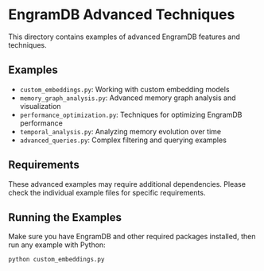 # EngramDB Advanced Techniques

This directory contains examples of advanced EngramDB features and techniques.

## Examples

- `custom_embeddings.py`: Working with custom embedding models
- `memory_graph_analysis.py`: Advanced memory graph analysis and visualization
- `performance_optimization.py`: Techniques for optimizing EngramDB performance
- `temporal_analysis.py`: Analyzing memory evolution over time
- `advanced_queries.py`: Complex filtering and querying examples

## Requirements

These advanced examples may require additional dependencies. Please check the individual example files for specific requirements.

## Running the Examples

Make sure you have EngramDB and other required packages installed, then run any example with Python:

```bash
python custom_embeddings.py
```